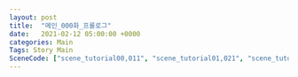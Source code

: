 ```yaml
---
layout: post
title:  "메인_000화_프롤로그"
date:   2021-02-12 05:00:00 +0000
categories: Main
Tags: Story Main
SceneCode: ["scene_tutorial00,011", "scene_tutorial01,021", "scene_tutorial02,031", "scene_tutorial03,041"]
---
```

